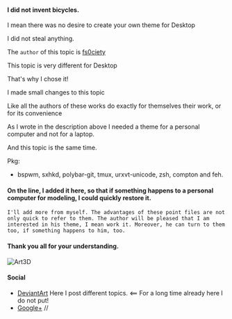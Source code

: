 #### I did not invent bicycles. 

I mean there was no desire to create your own theme for Desktop

I did not steal anything.

The ```author``` of this topic is
[fs0ciety](https://fsociety.info/)

This topic is very different for Desktop

That's why I chose it!

I made small changes to this topic

Like all the authors of these works do exactly for themselves their work, or for its convenience

As I wrote in the description above I needed a theme for a personal computer and not for a laptop.

And this topic is the same time.

Pkg: 
* bspwm, sxhkd, polybar-git, tmux, urxvt-unicode, zsh, compton and feh.

#### On the line, I added it here, so that if something happens to a personal computer for modeling, I could quickly restore it.
```I'll add more from myself. The advantages of these point files are not only quick to refer to them. The author will be pleased that I am interested in his theme, I mean work it. Moreover, he can turn to them too, if something happens to him, too.```
#### Thank you all for your understanding.

![Art3D](https://github.com/appath/dotfiles/blob/master/bspwm_dotfiles_clone_art3d_punk/art3d_punk.jpg)

#### Social

* [DeviantArt](http://boris241.deviantart.com/) Here I post different topics. <== For a long time already here I do not put!
* [Google+](https://plus.google.com/u/0/106782122945207734872) //

